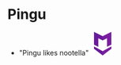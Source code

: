 # Pingu
* "Pingu likes nootella"
![Pingu](https://github.com/adam-p/markdown-here/raw/master/src/common/images/icon48.png "Logo Title Text 1")
